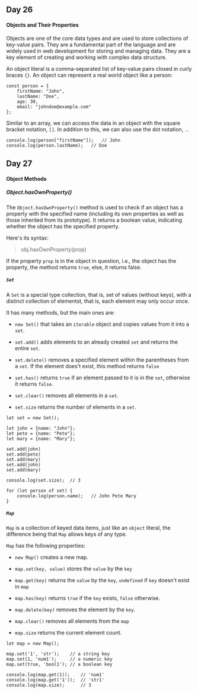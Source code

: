 ## Day 26

#### Objects and Their Properties

Objects are one of the core data types and are used to store collections of key-value pairs. They are a fundamental part of the language and are widely used in web development for storing and managing data. They are a key element of creating and working with complex data structure.

An object literal is a comma-separated list of key-value pairs closed in curly braces `{}`. An object can represent a real world object like a person:
```
const person = {
    firstName: "John",
    lastName: "Doe",
    age: 30,
    email: "johndoe@example.com"
};
```
Similar to an array, we can access the data in an object with the square bracket notation, `[]`. In addition to this, we can also use the dot notation, `.`.
```
console.log(person["firstName"]);   // John
console.log(person.lastName);   // Doe
```

## Day 27

#### Object Methods

##### Object.hasOwnProperty()

The `Object.hasOwnProperty()` method is used to check if an object has a property with the specified name (including its own properties as well as those inherited from its prototype). It returns a boolean value, indicating whether the object has the specified property.

Here's its syntax:
> obj.hasOwnProperty(prop)

If the property `prop` is in the object in question, i.e., the object has the property, the method returns `true`, else, it returns false.

##### `Set`

A `Set` is a special type collection, that is, set of values (without keys), with a distinct collection of elementst, that is, each element may only occur once.

It has many methods, but the main ones are:
- `new Set()` that takes an `iterable` object and copies values from it into a `set`.

- `set.add()` adds elements to an already created `set` and returns the entire `set`.

- `set.delete()` removes a specified element within the parentheses from a `set`. If the element does't exist, this method returns `false`

- `set.has()` returns `true` if an element passed to it is in the `set`, otherwise it returns `false`.

- `set.clear()` removes all elements in a `set`.

- `set.size` returns the number of elements in a `set`.

```
let set = new Set();

let john = {name: "John"};
let pete = {name: "Pete"};
let mary = {name: "Mary"};

set.add(john)
set.add(pete)
set.add(mary)
set.add(john)
set.add(mary)

console.log(set.size);  // 3

for (let person of set) {
    console.log(person.name);   // John Pete Mary
}
```

##### `Map`

`Map` is a collection of keyed data items, just like an `object` literal, the difference being that `Map` allows keys of any type.

`Map` has the following properties:

- `new Map()` creates a new map.

- `map.set(key, value)` stores the `value` by the `key`

- `map.get(key)` returns the `value` by the `key`, `undefined` if `key` doesn't exist in `map`

- `map.has(key)` returns `true` if the `key` exists, `false` otherwise.

- `map.delete(key)` removes the element by the `key`.

- `map.clear()` removes all elements from the `map`

- `map.size` returns the current element count.

```
let map = new Map();

map.set('1', 'str');    // a string key
map.set(1, 'num1');     // a numeric key
map.set(true, 'bool1'); // a boolean key

console.log(map.get(1));    // 'num1'
console.log(map.get('1'));  // 'str1'
console.log(map.size);      // 3
```